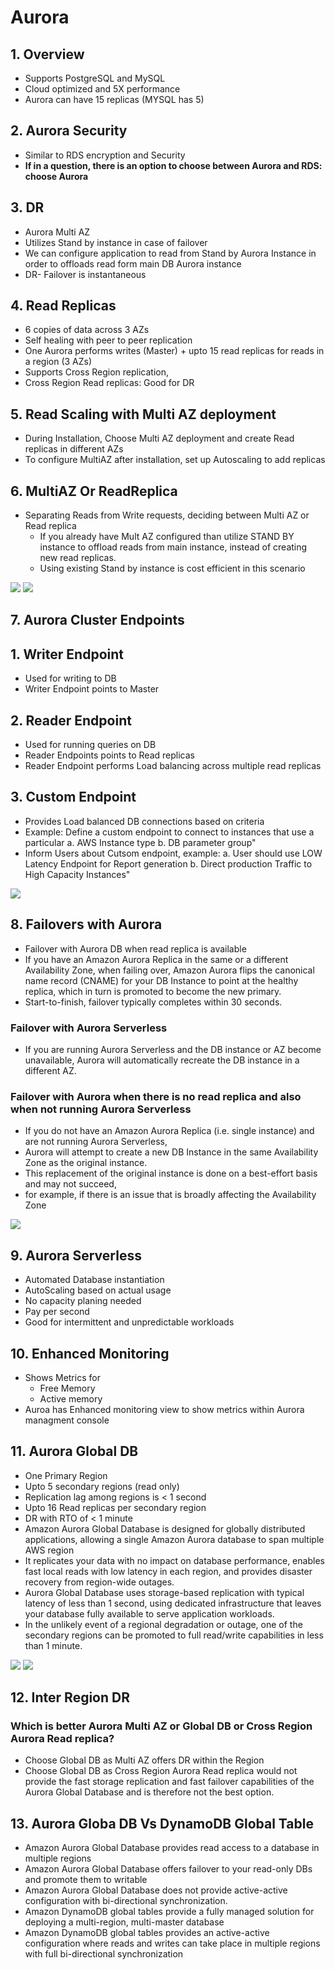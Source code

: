 # Aurora
## 1. Overview		
- Supports PostgreSQL and MySQL		
- Cloud optimized and 5X performance		
- Aurora can have 15 replicas (MYSQL has 5)		
## 2. Aurora Security		
- Similar to RDS encryption and Security		
- **If in a question, there is an option to choose between Aurora and RDS: choose Aurora**
## 3. DR
- Aurora Multi AZ		
- Utilizes Stand by instance in case of failover		
- We can configure application to read from Stand by Aurora Instance in order to offloads read form main DB Aurora instance		
- DR- Failover is instantaneous	
## 4. Read Replicas		
- 6 copies of data across 3 AZs		
- Self healing with peer to peer replication		
- One Aurora performs writes (Master) + upto 15 read replicas for reads in a region (3 AZs)		
- Supports Cross Region replication, 
- Cross Region Read replicas: Good for DR

## 5. Read Scaling with Multi AZ deployment		
- During Installation, Choose Multi AZ deployment and create Read replicas in different AZs		
- To configure MultiAZ after installation, set up Autoscaling to add replicas	
## 6. MultiAZ Or ReadReplica
- Separating Reads from Write requests, deciding between Multi AZ or Read replica									
  - If you already have Mult AZ configured than utilize STAND BY instance to offload reads from main instance, instead of creating new read replicas.
  - Using existing Stand by instance is cost efficient in this scenario
<img src="images/1.png">

<img src="images/2.png">

## 7. Aurora Cluster Endpoints
## 1. Writer Endpoint			
- Used for writing to DB			
- Writer Endpoint points to Master			
## 2. Reader Endpoint			
- Used for running queries on DB			
- Reader Endpoints points to Read replicas			
- Reader Endpoint performs Load balancing across multiple read replicas			
## 3. Custom Endpoint			
- Provides Load balanced DB connections based on criteria			
-  Example: Define a custom endpoint to connect to instances that use a particular
a. AWS Instance type
b. DB parameter group"			
-  Inform Users about Cutsom endpoint, example: 
a. User should use LOW Latency Endpoint for Report generation
b. Direct production Traffic to High Capacity Instances"			
<img src="images/3.png">

## 8. Failovers with Aurora											
- Failover with Aurora DB when read replica is available
- If you have an Amazon Aurora Replica in the same or a different Availability Zone, when failing over, Amazon Aurora flips the canonical name record (CNAME) for your DB Instance to point at the healthy replica, which in turn is promoted to become the new primary. 
- Start-to-finish, failover typically completes within 30 seconds.
										
### Failover with Aurora Serverless											
- If you are running Aurora Serverless and the DB instance or AZ become unavailable, Aurora will automatically recreate the DB instance in a different AZ.											
### Failover with Aurora when there is no read replica and also when not running Aurora Serverless		
- If you do not have an Amazon Aurora Replica (i.e. single instance) and are not running Aurora Serverless, 
- Aurora will attempt to create a new DB Instance in the same Availability Zone as the original instance. 
- This replacement of the original instance is done on a best-effort basis and may not succeed, 
- for example, if there is an issue that is broadly affecting the Availability Zone
<img src="images/4.png">
											
## 9. Aurora Serverless			
- Automated Database instantiation			
- AutoScaling based on actual usage			
- No capacity planing needed			
- Pay per second			
- Good for intermittent and unpredictable workloads			
## 10. Enhanced Monitoring			
- Shows Metrics for 
  - Free Memory
  - Active memory
- Auroa has Enhanced monitoring view to show metrics within Aurora managment console	
## 11. Aurora Global DB			
- One Primary Region			
- Upto 5 secondary regions (read only)			
- Replication lag among regions is < 1 second			
- Upto 16 Read replicas per secondary region			
- DR with RTO of < 1 minute												
- Amazon Aurora Global Database is designed for globally distributed applications, allowing a single Amazon Aurora database to span multiple AWS region
- It replicates your data with no impact on database performance, enables fast local reads with low latency in each region, and provides disaster recovery from region-wide outages.
- Aurora Global Database uses storage-based replication with typical latency of less than 1 second, using dedicated infrastructure that leaves your database fully available to serve application workloads.											
- In the unlikely event of a regional degradation or outage, one of the secondary regions can be promoted to full read/write capabilities in less than 1 minute.											
<img src="images/5.png">

<img src="images/6.png">

## 12. Inter Region DR
### Which is better Aurora Multi AZ or Global DB or Cross Region Aurora Read replica?
- Choose Global DB as Multi AZ offers DR within the Region											
- Choose Global DB as Cross Region Aurora Read replica would not provide the fast storage replication and fast failover capabilities of the Aurora Global Database and is therefore not the best option.											
											
## 13. Aurora Globa DB Vs DynamoDB Global Table											
- Amazon Aurora Global Database provides read access to a database in multiple regions									
- Amazon Aurora Global Database offers failover to your read-only DBs and promote them to writable
- Amazon Aurora Global Database does not provide active-active configuration with bi-directional synchronization.
- Amazon DynamoDB global tables provide a fully managed solution for deploying a multi-region, multi-master database
- Amazon DynamoDB global tables provides an active-active configuration where reads and writes can take place in multiple regions with full bi-directional synchronization											
